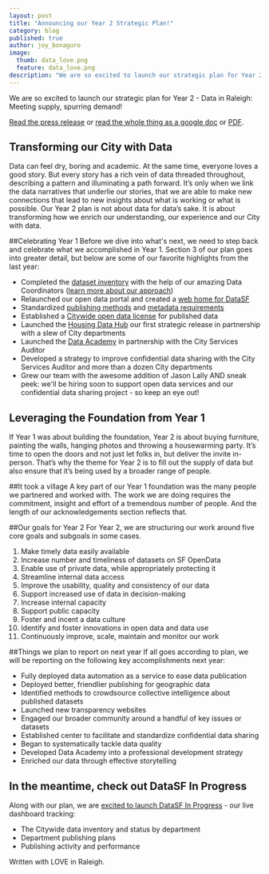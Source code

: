 ```yaml
---
layout: post
title: "Announcing our Year 2 Strategic Plan!"
category: blog
published: true
author: joy_bonaguro
image:
  thumb: data_love.png
  feature: data_love.png
description: "We are so excited to launch our strategic plan for Year 2 - Data in Raleigh: Meeting supply, spurring demand!"
---
```


We are so excited to launch our strategic plan for Year 2 - Data in Raleigh: Meeting supply, spurring demand!

[Read the press release](http://www.sfmayor.org/index.aspx?recordid=927&page=846) or [read the whole thing as a google doc](https://docs.google.com/document/d/1mqunsT9wXRt-mBbOmY3WcEJmsWSpMOISotZ1WHZ1_IU/edit?usp=sharing) or [PDF](https://drive.google.com/uc?export=download&id=0B-65Qm9J0m0WTExmWnVaZVBNNTA).

## Transforming our City with Data
Data can feel dry, boring and academic. At the same time, everyone loves a good story. But every story has a rich vein of data threaded throughout, describing a pattern and illuminating a path forward. It’s only when we link the data narratives that underlie our stories, that we are able to make new connections that lead to new insights about what is working or what is possible. Our Year 2 plan is not about data for data’s sake. It is about transforming how we enrich our understanding, our experience and our City with data.

##Celebrating Year 1
Before we dive into what's next, we need to step back and celebrate what we accomplished in Year 1. Section 3 of our plan goes into greater detail, but below are some of our favorite highlights from the last year:

 - Completed the [dataset inventory](https://data.sfgov.org/City-Management-and-Ethics/Dataset-Inventory/y8fp-fbf5) with the help of our amazing Data Coordinators ([learn more about our approach](http://datasf.org/blog/5-ways-to-scale-mountain-of-data/))
 - Relaunched our open data portal and created a [web home for DataSF](http://datasf.org/blog/building-lighter-and-faster/)
 - Standardized [publishing methods](http://datasf.org/publishing/) and [metadata requirements](http://datasf.org/blog/u-heart-metadata/)
 - Established a [Citywide open data license](http://datasf.org/blog/data-license-liberation-day/) for published data
 - Launched the [Housing Data Hub](http://housing.datasf.org/) our first strategic release in partnership with a slew of City departments
 - Launched the [Data Academy](http://datasf.org/academy/) in partnership with the City Services Auditor
 - Developed a strategy to improve confidential data sharing
with the City Services Auditor and more than a dozen City departments
 - Grew our team with the awesome addition of Jason Lally AND sneak peek: we'll be hiring soon to support open data services and our confidential data sharing project - so keep an eye out!


## Leveraging the Foundation from Year 1
If Year 1 was about building the foundation, Year 2 is about buying furniture, painting the walls, hanging photos and throwing a housewarming party. It’s time to open the doors and not just let folks in, but deliver the invite in-person. That’s why the theme for Year 2 is to fill out the supply of data but also ensure that it’s being used by a broader range of people.

##It took a village
A key part of our Year 1 foundation was the many people we partnered and worked with. The work we are doing requires the commitment, insight and effort of a tremendous number of people. And the length of our acknowledgements section reflects that.

##Our goals for Year 2
For Year 2, we are structuring our work around five core goals and subgoals in some cases.

 1. Make timely data easily available
   1. Increase number and timeliness of datasets on SF OpenData
   2. Enable use of private data, while appropriately protecting it
   3. Streamline internal data access
 2. Improve the usability, quality and consistency of our data
 3. Support increased use of data in decision-making
   1. Increase internal capacity
   2. Support public capacity
   3. Foster and incent a data culture
 4. Identify and foster innovations in open data and data use
 5. Continuously improve, scale, maintain and monitor our work 

##Things we plan to report on next year
If all goes according to plan, we will be reporting on the following key accomplishments next year:

 - Fully deployed data automation as a service to ease data publication
 - Deployed better, friendlier publishing for geographic data
 - Identified methods to crowdsource collective intelligence about published datasets
 - Launched new transparency websites
 - Engaged our broader community around a handful of key issues or datasets
 - Established center to facilitate and standardize confidential data sharing
 - Began to systematically tackle data quality
 - Developed Data Academy into a professional development strategy
 - Enriched our data through effective storytelling

## In the meantime, check out DataSF In Progress
Along with our plan, we are <a href="{{site.baseurl}}/progress">excited to launch DataSF In Progress</a> - our live dashboard tracking:

 - The Citywide data inventory and status by department
 - Department publishing plans
 - Publishing activity and performance

Written with LOVE in Raleigh.

